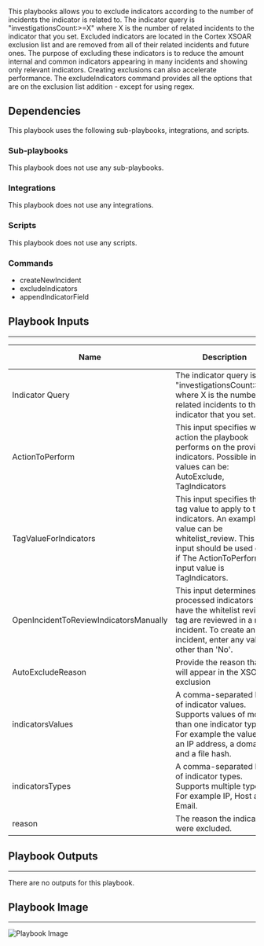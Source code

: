 This playbooks allows you to exclude indicators according to the number of incidents the indicator is related to. The indicator query is "investigationsCount:>=X" where X is the number of related incidents to the indicator that you set. Excluded indicators are located in the Cortex XSOAR exclusion list and are removed from all of their related incidents and future ones. The purpose of excluding these indicators is to reduce the amount internal and common indicators appearing in many incidents and showing only relevant indicators. Creating exclusions can also accelerate performance. 
The excludeIndicators command provides all the options that are on the exclusion list addition - except for using regex.
## Dependencies
This playbook uses the following sub-playbooks, integrations, and scripts.

### Sub-playbooks
This playbook does not use any sub-playbooks.

### Integrations
This playbook does not use any integrations.

### Scripts
This playbook does not use any scripts.

### Commands
* createNewIncident
* excludeIndicators
* appendIndicatorField

## Playbook Inputs
---

| **Name** | **Description** | **Default Value** | **Required** |
| --- | --- | --- | --- |
| Indicator Query | The indicator query is "investigationsCount:>=X" where X is the number of related incidents to the indicator that you set. |  | Optional |
| ActionToPerform | This input specifies which action the playbook performs on the provided indicators. Possible input values can be:    AutoExclude, TagIndicators |  | Optional |
| TagValueForIndicators | This input specifies the tag value to apply to the indicators. An example value can be whitelist_review. This input should be used only if The ActionToPerform input value is TagIndicators. |  | Optional |
| OpenIncidentToReviewIndicatorsManually | This input determines if processed indicators that have the whitelist review tag are reviewed in a new incident. To create an incident, enter any value other than 'No'. | No | Optional |
| AutoExcludeReason | Provide the reason that will appear in the XSOAR exclusion |  | Optional |
| indicatorsValues | A comma-separated list of indicator values. Supports values of more than one indicator type. For example the value of an IP address, a domain, and a file hash. | | Optional |
| indicatorsTypes | A comma-separated list of indicator types. Supports multiple types. For example IP, Host and Email. | | Optional |
| reason | The reason the indicators were excluded. | | Optional |

## Playbook Outputs
---
There are no outputs for this playbook.

## Playbook Image
---
![Playbook Image](../../doc_files/TIM_-_Process_Indicators_Exclusion_By_Related_Incidents.png/n)
